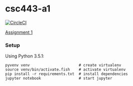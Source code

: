 # csc443-a1
[![CircleCI](https://circleci.com/gh/elliottsj/csc443-a1.svg?style=svg&circle-token=67986114ef4010271a2856aee852bffb39468acf)](https://circleci.com/gh/elliottsj/csc443-a1)

[Assignment 1](http://www.cdf.toronto.edu/~csc443h/fall/posted_assignments/a1/a1.html)

### Setup
Using Python 3.5.1:
```shell
pyvenv venv                      # create virtualenv
source venv/bin/activate.fish    # activate virtualenv
pip install -r requirements.txt  # install dependencies
jupyter notebook                 # start jupyter
```
